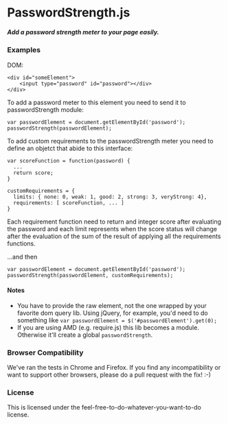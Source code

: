 # PasswordStrength.js #
##### Add a password strength meter to your page easily. #####

### Examples
DOM:

    <div id="someElement">
        <input type="password" id="password"></div>
    </div>

To add a password meter to this element you need to send it to passwordStrength module:

    var passwordElement = document.getElementById('password');
    passwordStrength(passwordElement);

To add custom requirements to the passwordStrength meter you need to define an objetct that abide to this interface:

    var scoreFunction = function(password) {
      ...
      return score;
    }

    customRequirements = {
      limits: { none: 0, weak: 1, good: 2, strong: 3, veryStrong: 4},
      requirements: [ scoreFunction, ... ]
    }

Each requirement function need to return and integer score after evaluating the password and each limit represents when the score status will change after the evaluation of the sum of the result of applying all the requirements functions.

...and then

    var passwordElement = document.getElementById('password');
    passwordStrength(passwordElement, customRequirements);

#### Notes
* You have to provide the raw element, not the one wrapped by your favorite dom query lib. Using jQuery, for example, you'd need to do something like `var passwordElement = $('#passwordElement').get(0);`
* If you are using AMD (e.g. require.js) this lib becomes a module. Otherwise it'll create a global `passwordStrength`.

### Browser Compatibility
We've ran the tests in Chrome and Firefox.
If you find any incompatibility or want to support other browsers, please do a pull request with the fix! :-)

### License
This is licensed under the feel-free-to-do-whatever-you-want-to-do license.
